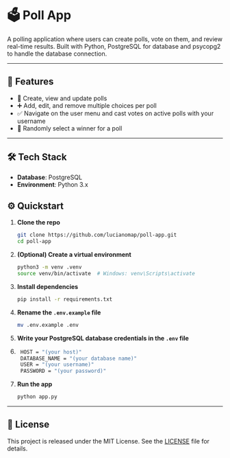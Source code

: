# 🗳️ Poll App

A polling application where users can create polls, vote on them, and review real-time results. Built with Python, PostgreSQL for database and psycopg2 to handle the database connection.

---

## 🚀 Features

- 📝 Create, view and update polls  
- ➕ Add, edit, and remove multiple choices per poll  
- ✅ Navigate on the user menu and cast votes on active polls with your username
- 🎲 Randomly select a winner for a poll

---

## 🛠️ Tech Stack

- **Database**: PostgreSQL 
- **Environment**: Python 3.x  


## ⚙️ Quickstart

1. **Clone the repo**

    ```bash
    git clone https://github.com/lucianomap/poll-app.git
    cd poll-app
    ```

2. **(Optional) Create a virtual environment**

    ```bash
    python3 -m venv .venv
    source venv/bin/activate  # Windows: venv\Scripts\activate
    ```

3. **Install dependencies**

    ```bash
    pip install -r requirements.txt
    ```

4. **Rename the `.env.example` file**

    ```bash
    mv .env.example .env
    ```

5. **Write your PostgreSQL database credentials in the `.env` file**
6. 
   ```bash
    HOST = "(your host)"
    DATABASE_NAME = "(your database name)"
    USER = "(your username)"
    PASSWORD = "(your password)"
    ```

6. **Run the app**

    ```bash
    python app.py
    ```

---

## 📄 License

This project is released under the MIT License. See the [LICENSE](LICENSE) file for details.

